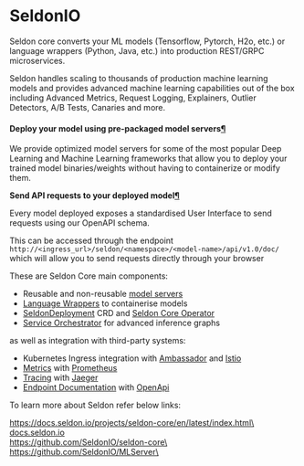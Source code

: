 # SeldonIO

Seldon core converts your ML models (Tensorflow, Pytorch, H2o, etc.) or language wrappers (Python, Java, etc.) into production REST/GRPC microservices.

Seldon handles scaling to thousands of production machine learning models and provides advanced machine learning capabilities out of the box including Advanced Metrics, Request Logging, Explainers, Outlier Detectors, A/B Tests, Canaries and more.



#### Deploy your model using pre-packaged model servers[¶](https://docs.seldon.io/projects/seldon-core/en/latest/workflow/github-readme.html#deploy-your-model-using-pre-packaged-model-servers) <a href="#deploy-your-model-using-pre-packaged-model-servers" id="deploy-your-model-using-pre-packaged-model-servers"></a>

We provide optimized model servers for some of the most popular Deep Learning and Machine Learning frameworks that allow you to deploy your trained model binaries/weights without having to containerize or modify them.



**Send API requests to your deployed model**[**¶**](https://docs.seldon.io/projects/seldon-core/en/latest/workflow/github-readme.html#send-api-requests-to-your-deployed-model)

Every model deployed exposes a standardised User Interface to send requests using our OpenAPI schema.

This can be accessed through the endpoint `http://<ingress_url>/seldon/<namespace>/<model-name>/api/v1.0/doc/` which will allow you to send requests directly through your browser





These are Seldon Core main components:

* Reusable and non-reusable [model servers](https://docs.seldon.io/projects/seldon-core/en/latest/workflow/overview.html#e2e-serving-with-model-servers)
* [Language Wrappers](https://docs.seldon.io/projects/seldon-core/en/latest/workflow/overview.html#language-wrappers) to containerise models
* [SeldonDeployment](https://docs.seldon.io/projects/seldon-core/en/latest/workflow/overview.html#seldondeployment-crd) CRD and [Seldon Core Operator](https://docs.seldon.io/projects/seldon-core/en/latest/workflow/overview.html#seldon-core-operator)
* [Service Orchestrator](https://docs.seldon.io/projects/seldon-core/en/latest/workflow/overview.html#service-orchestrator) for advanced inference graphs

as well as integration with third-party systems:

* Kubernetes Ingress integration with [Ambassador](https://www.getambassador.io) and [Istio](https://istio.io)
* [Metrics](https://docs.seldon.io/projects/seldon-core/en/latest/workflow/overview.html#metrics-with-prometheus) with [Prometheus](https://prometheus.io)
* [Tracing](https://docs.seldon.io/projects/seldon-core/en/latest/workflow/overview.html#distributed-tracing-with-jaeger) with [Jaeger](https://www.jaegertracing.io)
* [Endpoint Documentation](https://docs.seldon.io/projects/seldon-core/en/latest/workflow/overview.html#endpoint-documentation) with [OpenApi](https://swagger.io/docs/specification/about/)

To learn more about Seldon refer below links:

[https://docs.seldon.io/projects/seldon-core/en/latest/index.html\
docs.seldon.io\
https://github.com/SeldonIO/seldon-core\
https://github.com/SeldonIO/MLServer\
](https://docs.seldon.io/projects/seldon-core/en/latest/index.htmldocs.seldon.iohttps://github.com/SeldonIO/seldon-corehttps://github.com/SeldonIO/MLServer)
